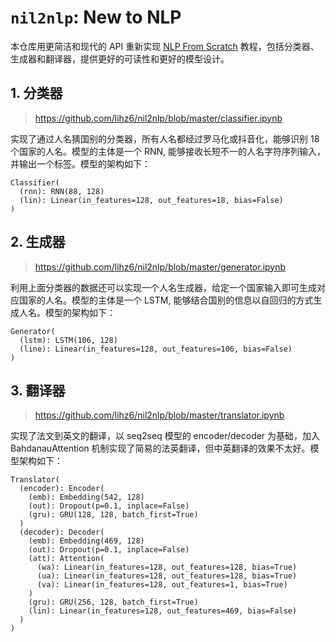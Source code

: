 # `nil2nlp`: New to NLP

本仓库用更简洁和现代的 API 重新实现 [NLP From Scratch](https://docs.pytorch.org/tutorials/intermediate/char_rnn_classification_tutorial.html) 教程，包括分类器、生成器和翻译器，提供更好的可读性和更好的模型设计。

## 1. 分类器

> https://github.com/lihz6/nil2nlp/blob/master/classifier.ipynb

实现了通过人名猜国别的分类器，所有人名都经过罗马化或抖音化，能够识别 18 个国家的人名。模型的主体是一个 RNN, 能够接收长短不一的人名字符序列输入，并输出一个标签。模型的架构如下：

```
Classifier(
  (rnn): RNN(88, 128)
  (lin): Linear(in_features=128, out_features=18, bias=False)
)
```

## 2. 生成器

> https://github.com/lihz6/nil2nlp/blob/master/generator.ipynb

利用上面分类器的数据还可以实现一个人名生成器，给定一个国家输入即可生成对应国家的人名。模型的主体是一个 LSTM, 能够结合国别的信息以自回归的方式生成人名。模型的架构如下：

```
Generator(
  (lstm): LSTM(106, 128)
  (line): Linear(in_features=128, out_features=106, bias=False)
)
```

## 3. 翻译器

> https://github.com/lihz6/nil2nlp/blob/master/translator.ipynb

实现了法文到英文的翻译，以 seq2seq 模型的 encoder/decoder 为基础，加入 BahdanauAttention 机制实现了简易的法英翻译，但中英翻译的效果不太好。模型架构如下：

```
Translator(
  (encoder): Encoder(
    (emb): Embedding(542, 128)
    (out): Dropout(p=0.1, inplace=False)
    (gru): GRU(128, 128, batch_first=True)
  )
  (decoder): Decoder(
    (emb): Embedding(469, 128)
    (out): Dropout(p=0.1, inplace=False)
    (att): Attention(
      (wa): Linear(in_features=128, out_features=128, bias=True)
      (ua): Linear(in_features=128, out_features=128, bias=True)
      (va): Linear(in_features=128, out_features=1, bias=True)
    )
    (gru): GRU(256, 128, batch_first=True)
    (lin): Linear(in_features=128, out_features=469, bias=False)
  )
)
```

